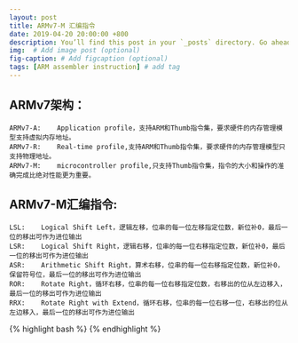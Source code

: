```yaml
---
layout: post
title: ARMv7-M 汇编指令
date: 2019-04-20 20:00:00 +800
description: You’ll find this post in your `_posts` directory. Go ahead and edit it and re-build the site to see your changes. # Add post description (optional)
img:  # Add image post (optional)
fig-caption: # Add figcaption (optional)
tags: [ARM assembler instruction] # add tag
---
```


## ARMv7架构：
    ARMv7-A:    Application profile，支持ARM和Thumb指令集，要求硬件的内存管理模型支持虚拟内存地址。
    ARMv7-R:    Real-time profile,支持ARM和Thumb指令集，要求硬件的内存管理模型只支持物理地址。
    ARMv7-M:    microcontroller profile,只支持Thumb指令集，指令的大小和操作的准确完成比绝对性能更为重要。

## ARMv7-M汇编指令:
    LSL:    Logical Shift Left，逻辑左移，位串的每一位左移指定位数，新位补0，最后一位的移出可作为进位输出
    LSR:    Logical Shift Right，逻辑右移，位串的每一位右移指定位数，新位补0，最后一位的移出可作为进位输出
    ASR:    Arithmetic Shift Right，算术右移，位串的每一位右移指定位数，新位补0，保留符号位，最后一位的移出可作为进位输出
    ROR:    Rotate Right，循环右移，位串的每一位右移指定位数，右移出的位从左边移入，最后一位的移出可作为进位输出
    RRX:    Rotate Right with Extend，循环右移，位串的每一位右移一位，右移出的位从左边移入，最后一位的移出可作为进位输出
{% highlight bash %}
{% endhighlight %}
